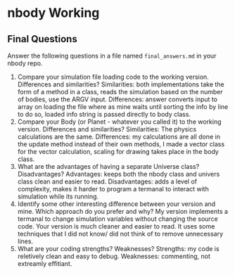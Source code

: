 # nbody Working

## Final Questions

Answer the following questions in a file named `final_answers.md` in your nbody repo.

1. Compare your simulation file loading code to the working version. Differences and similarities?
Similarities: both implementations take the form of a method in a class, reads the simulation based on the number of bodies, use the ARGV input.
Differences: answer converts input to array on loading the file where as mine waits until sorting the info by line to do so, loaded info string is passed directly to body class.
2. Compare your Body (or Planet - whatever you called it) to the working version. Differences and similarities?
Similarities: The physics calculations are the same. 
Differences: my calculations are all done in the update method instead of their own methods, I made a vector class for the vector calculation, scaling for drawing takes place in the body class.
3. What are the advantages of having a separate Universe class? Disadvantages?
Advantages: keeps both the nbody class and univers class clean and easier to read.
Disadvantages: adds a level of complexity, makes it harder to program a termanal to interact with simulation while its running.
4. Identify some other interesting difference between your version and mine. Which approach do you prefer and why?
My version implements a termanal to change simulation variables without changing the source code.
Your version is much cleaner and easier to read.  It uses some techniques that I did not know/ did not think of to remove unnecessary lines.
5. What are your coding strengths? Weaknesses?
Strengths: my code is reletively clean and easy to debug.
Weaknesses: commenting, not extreamly effitiant.
